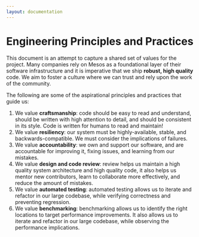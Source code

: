 ```yaml
---
layout: documentation
---
```


# Engineering Principles and Practices

This document is an attempt to capture a shared set of values for the project.
Many companies rely on Mesos as a foundational layer of their software
infrastructure and it is imperative that we ship **robust, high quality**
code. We aim to foster a culture where we can trust and rely upon the work of
the community.

The following are some of the aspirational principles and practices that
guide us:

1. We value **craftsmanship**: code should be easy to read and understand,
   should be written with high attention to detail, and should be consistent
   in its style. Code is written for humans to read and maintain!
2. We value **resiliency**: our system must be highly-available, stable, and
   backwards-compatible. We must consider the implications of failures.
3. We value **accountability**: we own and support our software, and are
   accountable for improving it, fixing issues, and learning from our mistakes.
4. We value **design and code review**: review helps us maintain a high
   quality system architecture and high quality code, it also helps us mentor
   new contributors, learn to collaborate more effectively, and reduce the
   amount of mistakes.
5. We value **automated testing**: automated testing allows us to iterate and
   refactor in our large codebase, while verifying correctness and preventing
   regression.
6. We value **benchmarking**: benchmarking allows us to identify the right
   locations to target performance improvements. It also allows us to iterate
   and refactor in our large codebase, while observing the performance
   implications.
